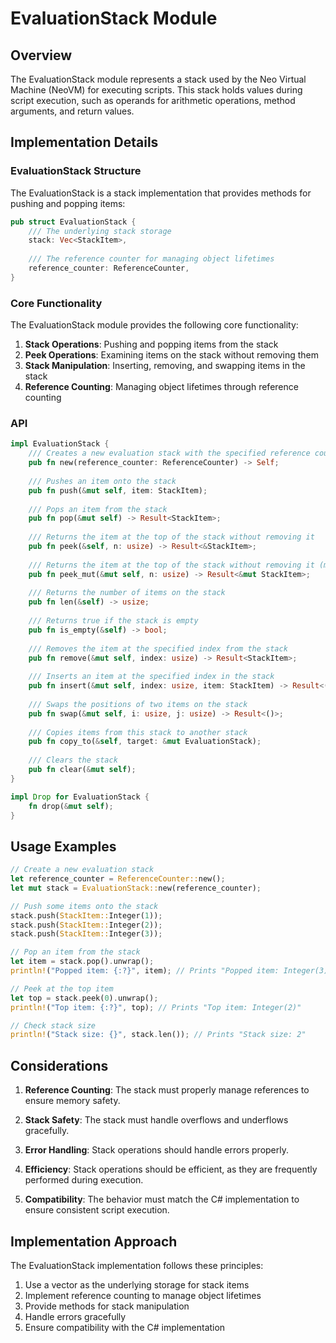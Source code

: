 # EvaluationStack Module

## Overview

The EvaluationStack module represents a stack used by the Neo Virtual Machine (NeoVM) for executing scripts. This stack holds values during script execution, such as operands for arithmetic operations, method arguments, and return values.

## Implementation Details

### EvaluationStack Structure

The EvaluationStack is a stack implementation that provides methods for pushing and popping items:

```rust
pub struct EvaluationStack {
    /// The underlying stack storage
    stack: Vec<StackItem>,
    
    /// The reference counter for managing object lifetimes
    reference_counter: ReferenceCounter,
}
```

### Core Functionality

The EvaluationStack module provides the following core functionality:

1. **Stack Operations**: Pushing and popping items from the stack
2. **Peek Operations**: Examining items on the stack without removing them
3. **Stack Manipulation**: Inserting, removing, and swapping items in the stack
4. **Reference Counting**: Managing object lifetimes through reference counting

### API

```rust
impl EvaluationStack {
    /// Creates a new evaluation stack with the specified reference counter
    pub fn new(reference_counter: ReferenceCounter) -> Self;
    
    /// Pushes an item onto the stack
    pub fn push(&mut self, item: StackItem);
    
    /// Pops an item from the stack
    pub fn pop(&mut self) -> Result<StackItem>;
    
    /// Returns the item at the top of the stack without removing it
    pub fn peek(&self, n: usize) -> Result<&StackItem>;
    
    /// Returns the item at the top of the stack without removing it (mutable)
    pub fn peek_mut(&mut self, n: usize) -> Result<&mut StackItem>;
    
    /// Returns the number of items on the stack
    pub fn len(&self) -> usize;
    
    /// Returns true if the stack is empty
    pub fn is_empty(&self) -> bool;
    
    /// Removes the item at the specified index from the stack
    pub fn remove(&mut self, index: usize) -> Result<StackItem>;
    
    /// Inserts an item at the specified index in the stack
    pub fn insert(&mut self, index: usize, item: StackItem) -> Result<()>;
    
    /// Swaps the positions of two items on the stack
    pub fn swap(&mut self, i: usize, j: usize) -> Result<()>;
    
    /// Copies items from this stack to another stack
    pub fn copy_to(&self, target: &mut EvaluationStack);
    
    /// Clears the stack
    pub fn clear(&mut self);
}

impl Drop for EvaluationStack {
    fn drop(&mut self);
}
```

## Usage Examples

```rust
// Create a new evaluation stack
let reference_counter = ReferenceCounter::new();
let mut stack = EvaluationStack::new(reference_counter);

// Push some items onto the stack
stack.push(StackItem::Integer(1));
stack.push(StackItem::Integer(2));
stack.push(StackItem::Integer(3));

// Pop an item from the stack
let item = stack.pop().unwrap();
println!("Popped item: {:?}", item); // Prints "Popped item: Integer(3)"

// Peek at the top item
let top = stack.peek(0).unwrap();
println!("Top item: {:?}", top); // Prints "Top item: Integer(2)"

// Check stack size
println!("Stack size: {}", stack.len()); // Prints "Stack size: 2"
```

## Considerations

1. **Reference Counting**: The stack must properly manage references to ensure memory safety.

2. **Stack Safety**: The stack must handle overflows and underflows gracefully.

3. **Error Handling**: Stack operations should handle errors properly.

4. **Efficiency**: Stack operations should be efficient, as they are frequently performed during execution.

5. **Compatibility**: The behavior must match the C# implementation to ensure consistent script execution.

## Implementation Approach

The EvaluationStack implementation follows these principles:

1. Use a vector as the underlying storage for stack items
2. Implement reference counting to manage object lifetimes
3. Provide methods for stack manipulation
4. Handle errors gracefully
5. Ensure compatibility with the C# implementation 